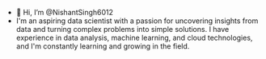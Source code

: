 - 👋 Hi, I’m @NishantSingh6012
- I'm an aspiring data scientist with a passion for uncovering insights from data and turning complex problems into simple solutions. I have experience in data analysis, machine learning, and cloud technologies, and I'm constantly learning and growing in the field.

<!---
NishantSingh6012/NishantSingh6012 is a ✨ special ✨ repository because its `README.md` (this file) appears on your GitHub profile.
You can click the Preview link to take a look at your changes.
--->
